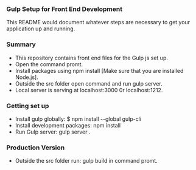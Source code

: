 
### Gulp Setup for Front End Development ###

This README would document whatever steps are necessary to get your application up and running.

### Summary ###

* This repository contains front end files for the Gulp js set up.
* Open the command promt.
* Install packages using npm install [Make sure that you are installed Node.js].
* Outside the src folder open command and run gulp server.
* Local server is serving at localhost:3000 0r localhost:1212.

### Getting set up ###

* Install gulp globally: $ npm install --global gulp-cli
* Install development packages: npm install
* Run Gulp server: gulp server .

### Production Version ###

* Outside the src folder run: gulp build in command promt.
